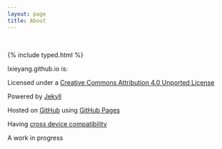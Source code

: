 ```yaml
---
layout: page
title: About
---
```


<br>

{% include typed.html %}

lxieyang.github.io is:

Licensed under a [Creative Commons Attribution 4.0 Unported License](https://creativecommons.org/licenses/by/4.0/deed.en_US)

Powered by [Jekyll](http://jekyllrb.com/)

Hosted on [GitHub](https://github.com/lxieyang/lxieyang.github.io) using [GitHub Pages](https://pages.github.com/)

Having [cross device compatibility](http://frontdigital.com/responsive-design-vs-cross-device-compatibility/)

A work in progress

